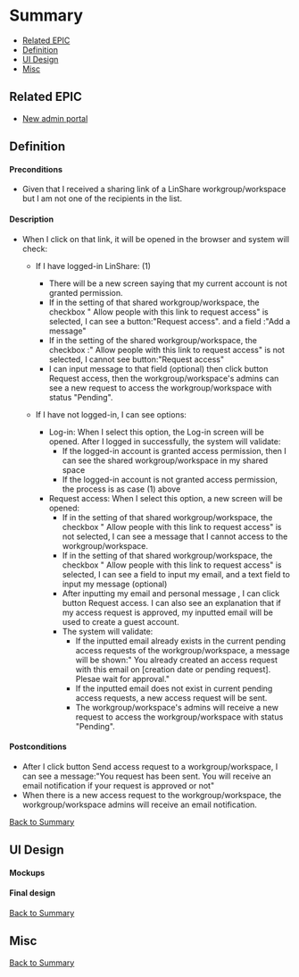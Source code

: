 # Summary

* [Related EPIC](#related-epic)
* [Definition](#definition)
* [UI Design](#ui-design)
* [Misc](#misc)

## Related EPIC

* [New admin portal](./README.md)

## Definition

#### Preconditions

- Given that I received a sharing link of a LinShare workgroup/workspace but I am not one of the recipients in the list.

#### Description

- When I click on that link,  it will be opened in the browser and system will check:

    - If I have logged-in LinShare: (1)
        - There will be a new screen saying that my current account is not granted permission.
        - If in the setting of that shared workgroup/workspace, the checkbox " Allow people with this link to request access" is selected, I can see a button:"Request access". and a field :"Add a message"
        - If in the setting of the shared workgroup/workspace, the checkbox :" Allow people with this link to request access" is not selected, I cannot see button:"Request access"
        - I can input message to that field (optional) then click button Request access, then the workgroup/workspace's admins can see a new request to access the workgroup/workspace with status "Pending".

    - If I have not logged-in, I can see options:
        - Log-in: When I select this option, the Log-in screen will be opened. After I logged in successfully, the system will validate:
            - If the logged-in account is granted access permission, then I can see the shared workgroup/workspace in my shared space
            - If the logged-in account is not granted access permission, the process is as case (1) above
        - Request access: When I select this option, a new screen will be opened:
            - If in the setting of that shared workgroup/workspace, the checkbox " Allow people with this link to request access" is not selected, I can see a message that I cannot access to the workgroup/workspace.
            - If in the setting of that shared workgroup/workspace, the checkbox " Allow people with this link to request access" is  selected, I can see a field to input my email, and a text field to input my message (optional)
            - After inputting my email and personal message , I can click button Request access. I can also see an explanation that if my access request is approved, my inputted email will be used to create a guest account.
            - The system will validate:
               - If the inputted email already exists in the current pending access requests of the workgroup/workspace, a message will be shown:" You already created an access request with this email on [creation date or pending request]. Plesae wait for approval."
               - If the inputted email does not exist in current pending access requests, a new access request will be sent. 
               - The workgroup/workspace's admins will receive a new request to access the workgroup/workspace with status "Pending".
               

#### Postconditions

- After I click button Send access request to a workgroup/workspace, I can see a message:"You request has been sent. You will receive an email notification if your request is approved or not"
- When there is a new access request to the workgroup/workspace, the workgroup/workspace admins will receive an email notification.

[Back to Summary](#summary)

## UI Design

#### Mockups


#### Final design


[Back to Summary](#summary)
## Misc

[Back to Summary](#summary)
